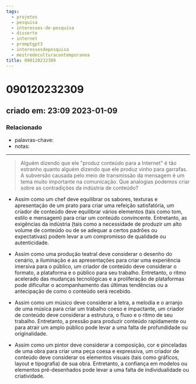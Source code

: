 ```yaml
---
tags:
  - projetos
  - pesquisa
  - interesses-de-pesquisa
  - disserte
  - internet
  - promptgpt3
  - interessesdepesquisa
  - mestredeculturacontemporanea
title: 090120232309
---
```

# 090120232309
## criado em: 23:09 2023-01-09

### Relacionado
- palavras-chave:  
- notas: 
---
>Alguém dizendo que ele "produz conteúdo para a Internet" é tão estranho quanto alguém dizendo que ele produz vinho para garrafas. A subversão causada pelo meio de transmissão da mensagem é um tema muito importante na comunicação. Que analogias podemos criar sobre as contradições da indústria de conteúdo?

- Assim como um chef deve equilibrar os sabores, texturas e apresentação de um prato para criar uma refeição satisfatória, um criador de conteúdo deve equilibrar vários elementos (tais como tom, estilo e mensagem) para criar um conteúdo convincente. Entretanto, as exigências da indústria (tais como a necessidade de produzir um alto volume de conteúdo ou de se adequar a certos padrões ou expectativas) podem levar a um compromisso de qualidade ou autenticidade.

- Assim como uma produção teatral deve considerar o desenho do cenário, a iluminação e as apresentações para criar uma experiência imersiva para o público, um criador de conteúdo deve considerar o formato, a plataforma e o público para seu trabalho. Entretanto, o ritmo acelerado das mudanças tecnológicas e a proliferação de plataformas pode dificultar o acompanhamento das últimas tendências ou a antecipação de como o conteúdo será recebido.
- Assim como um músico deve considerar a letra, a melodia e o arranjo de uma música para criar um trabalho coeso e impactante, um criador de conteúdo deve considerar a estrutura, o fluxo e o ritmo de seu trabalho. Entretanto, a pressão para produzir conteúdo rapidamente ou para atrair um amplo público pode levar a uma falta de profundidade ou originalidade.
- Assim como um pintor deve considerar a composição, cor e pinceladas de uma obra para criar uma peça coesa e expressiva, um criador de conteúdo deve considerar os elementos visuais (tais como gráficos, layout e tipografia) de sua obra. Entretanto, a confiança em modelos ou elementos pré-desenhados pode levar a uma falta de individualidade ou criatividade.

